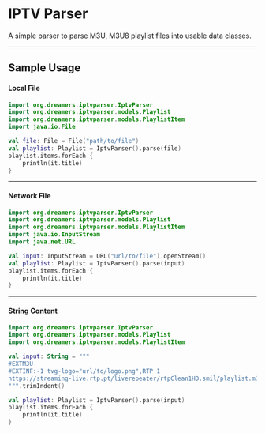# IPTV Parser
A simple parser to parse M3U, M3U8 playlist files into usable data classes.

---

## Sample Usage

#### Local File
```kotlin
import org.dreamers.iptvparser.IptvParser
import org.dreamers.iptvparser.models.Playlist
import org.dreamers.iptvparser.models.PlaylistItem
import java.io.File

val file: File = File("path/to/file")
val playlist: Playlist = IptvParser().parse(file)
playlist.items.forEach {
    println(it.title)
}

```
---
#### Network File
```kotlin
import org.dreamers.iptvparser.IptvParser
import org.dreamers.iptvparser.models.Playlist
import org.dreamers.iptvparser.models.PlaylistItem
import java.io.InputStream
import java.net.URL

val input: InputStream = URL("url/to/file").openStream()
val playlist: Playlist = IptvParser().parse(input)
playlist.items.forEach {
    println(it.title)
}

```
---
#### String Content
```kotlin
import org.dreamers.iptvparser.IptvParser
import org.dreamers.iptvparser.models.Playlist
import org.dreamers.iptvparser.models.PlaylistItem

val input: String = """
#EXTM3U
#EXTINF:-1 tvg-logo="url/to/logo.png",RTP 1
https://streaming-live.rtp.pt/liverepeater/rtpClean1HD.smil/playlist.m3u8|user-agent=RTP
""".trimIndent()

val playlist: Playlist = IptvParser().parse(input)
playlist.items.forEach {
    println(it.title)
}

```
